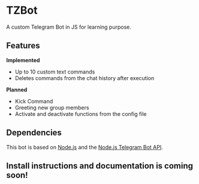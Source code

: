 # TZBot
A custom Telegram Bot in JS for learning purpose.

## Features
**Implemented**
- Up to 10 custom text commands
- Deletes commands from the chat history after execution

**Planned**
- Kick Command
- Greeting new group members
- Activate and deactivate functions from the config file

## Dependencies
This bot is based on [Node.js](https://nodejs.org) and the [Node.js Telegram Bot API](https://github.com/yagop/node-telegram-bot-api).

## Install instructions and documentation is coming soon!

